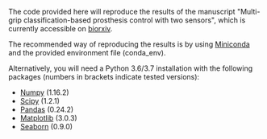 The code provided here will reproduce the results of the manuscript "Multi-grip classification-based prosthesis control with two sensors", which is currently accessible on [biorxiv](https://www.biorxiv.org/content/10.1101/579367v1).

The recommended way of reproducing the results is by using [Miniconda](https://docs.conda.io/en/latest/miniconda.html) and the provided environment file (conda_env).

Alternatively, you will need a Python 3.6/3.7 installation with the following packages (numbers in brackets indicate tested versions):
* [Numpy](http://www.numpy.org/) (1.16.2)
* [Scipy](https://www.scipy.org/) (1.2.1)
* [Pandas](https://pandas.pydata.org/) (0.24.2)
* [Matplotlib](https://matplotlib.org/) (3.0.3)
* [Seaborn](https://seaborn.pydata.org/) (0.9.0)

